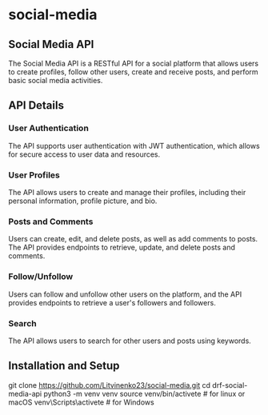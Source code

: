 # social-media
## Social Media API
The Social Media API is a RESTful API for a social platform that allows users to create profiles, follow other users, create and receive posts, and perform basic social media activities.

## API Details
### User Authentication
The API supports user authentication with JWT authentication, which allows for secure access to user data and resources.

### User Profiles
The API allows users to create and manage their profiles, including their personal information, profile picture, and bio.

### Posts and Comments
Users can create, edit, and delete posts, as well as add comments to posts. The API provides endpoints to retrieve, update, and delete posts and comments.

### Follow/Unfollow
Users can follow and unfollow other users on the platform, and the API provides endpoints to retrieve a user's followers and followers.

### Search
The API allows users to search for other users and posts using keywords.

## Installation and Setup
git clone https://github.com/Litvinenko23/social-media.git
cd drf-social-media-api
python3 -m venv venv
source venv/bin/activete # for linux or macOS
venv\Scripts\activete # for Windows
